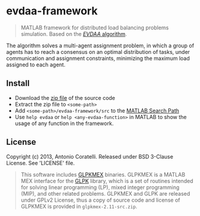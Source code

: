 # evdaa-framework

> MATLAB framework for distributed load balancing problems simulation. 
> Based on the [*EVDAA* algorithm][3].

The algorithm solves a multi-agent assignment problem,
in which a group of agents has to reach a consensus on an optimal
distribution of tasks, under communication and assignment constraints,
minimizing the maximum load assigned to each agent.

## Install
- Download the [zip file][1] of the source code
- Extract the zip file to `<some-path>`
- Add `<some-path>/evdaa-framework/src` to the [MATLAB Search Path][2]
- Use `help evdaa` or `help <any-evdaa-function>` in MATLAB to show the
  usage of any function in the framework.

## License
Copyright (c) 2013, Antonio Coratelli.
Released under BSD 3-Clause License. See 'LICENSE' file.

> This software includes [GLPKMEX][4] binaries. GLPKMEX is a MATLAB MEX
> interface for the [GLPK][5] library, which is a set of routines intended
> for solving linear programming (LP), mixed integer programming (MIP),
> and other related problems.
> GLPKMEX and GLPK are released under GPLv2 License, thus a copy of source
> code and license of GLPKMEX is provided in `glpkmex-2.11-src.zip`.

[1]: https://github.com/antoniocoratelli/evdaa-framework/archive/master.zip
[2]: http://mathworks.com/help/matlab/matlab_env/add-remove-or-reorder-folders-on-the-search-path.html
[3]: http://ieeexplore.ieee.org/xpl/articleDetails.jsp?arnumber=6760177
[4]: https://sourceforge.net/projects/glpkmex/
[5]: https://www.gnu.org/software/glpk/glpk.html
